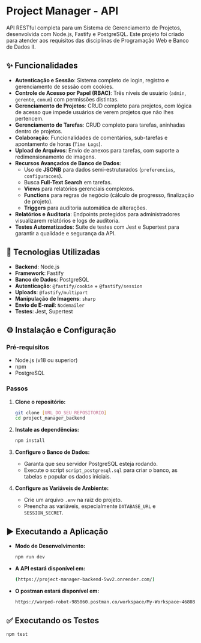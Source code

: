 # Project Manager - API

API RESTful completa para um Sistema de Gerenciamento de Projetos, desenvolvida com Node.js, Fastify e PostgreSQL. Este projeto foi criado para atender aos requisitos das disciplinas de Programação Web e Banco de Dados II.

## ✨ Funcionalidades

-   **Autenticação e Sessão**: Sistema completo de login, registro e gerenciamento de sessão com cookies.
-   **Controle de Acesso por Papel (RBAC)**: Três níveis de usuário (`admin`, `gerente`, `comum`) com permissões distintas.
-   **Gerenciamento de Projetos**: CRUD completo para projetos, com lógica de acesso que impede usuários de verem projetos que não lhes pertencem.
-   **Gerenciamento de Tarefas**: CRUD completo para tarefas, aninhadas dentro de projetos.
-   **Colaboração**: Funcionalidades de comentários, sub-tarefas e apontamento de horas (`Time Logs`).
-   **Upload de Arquivos**: Envio de anexos para tarefas, com suporte a redimensionamento de imagens.
-   **Recursos Avançados de Banco de Dados**:
    -   Uso de **JSONB** para dados semi-estruturados (`preferencias`, `configuracoes`).
    -   Busca **Full-Text Search** em tarefas.
    -   **Views** para relatórios gerenciais complexos.
    -   **Functions** para regras de negócio (cálculo de progresso, finalização de projeto).
    -   **Triggers** para auditoria automática de alterações.
-   **Relatórios e Auditoria**: Endpoints protegidos para administradores visualizarem relatórios e logs de auditoria.
-   **Testes Automatizados**: Suíte de testes com Jest e Supertest para garantir a qualidade e segurança da API.

## 🚀 Tecnologias Utilizadas

-   **Backend**: Node.js
-   **Framework**: Fastify
-   **Banco de Dados**: PostgreSQL
-   **Autenticação**: `@fastify/cookie` + `@fastify/session`
-   **Uploads**: `@fastify/multipart`
-   **Manipulação de Imagens**: `sharp`
-   **Envio de E-mail**: `Nodemailer`
-   **Testes**: Jest, Supertest

## ⚙️ Instalação e Configuração

### Pré-requisitos

-   Node.js (v18 ou superior)
-   npm
-   PostgreSQL

### Passos

1.  **Clone o repositório:**
    ```bash
    git clone [URL_DO_SEU_REPOSITORIO]
    cd project_manager_backend
    ```

2.  **Instale as dependências:**
    ```bash
    npm install
    ```

3.  **Configure o Banco de Dados:**
    -   Garanta que seu servidor PostgreSQL esteja rodando.
    -   Execute o script `script_postgresql.sql` para criar o banco, as tabelas e popular os dados iniciais.

4.  **Configure as Variáveis de Ambiente:**
    -   Crie um arquivo `.env` na raiz do projeto.
    -   Preencha as variáveis, especialmente `DATABASE_URL` e `SESSION_SECRET`.

## ▶️ Executando a Aplicação

-   **Modo de Desenvolvimento:**
    ```bash
    npm run dev
    ```
-   **A API estará disponível em:**
    ```bash
    (https://project-manager-backend-5wv2.onrender.com/)
    ```
-   **O postman estará disponível em:**
    ```bash
    https://warped-robot-985060.postman.co/workspace/My-Workspace~46808a60-3796-4320-8263-57e1b7c6a1d7/collection/32370891-ebdecf35-1c6f-4c42-a312-500b272ea133?action=share&source=copy-link&creator=32370891
    ```

## ✅ Executando os Testes



```bash
npm test
